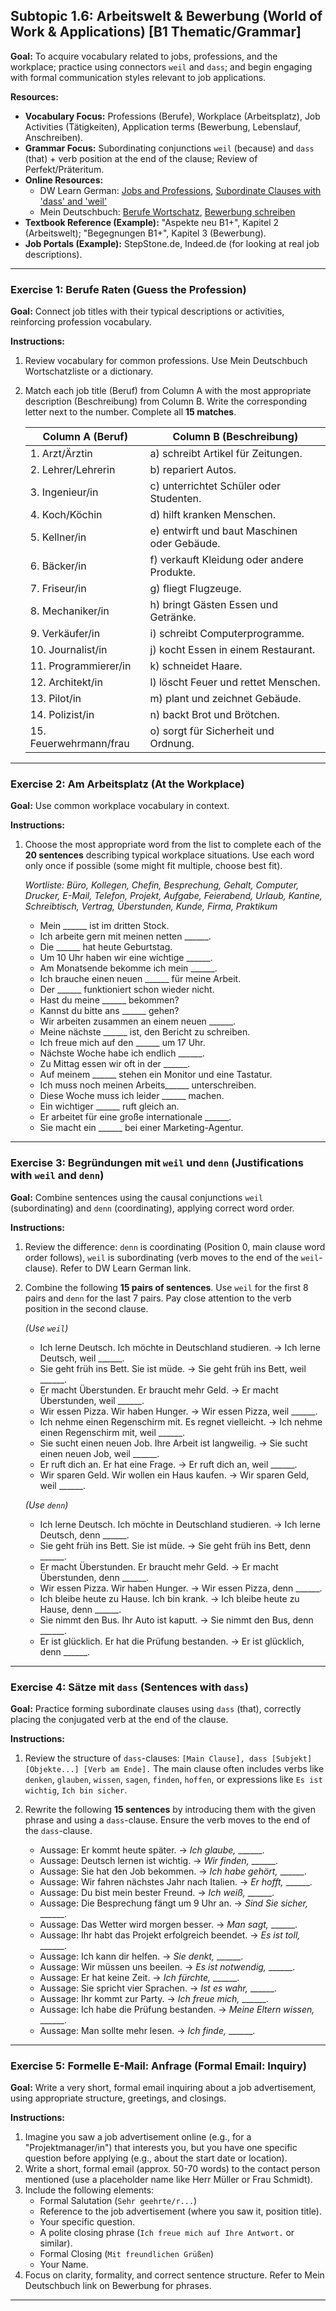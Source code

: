 
## Subtopic 1.6: Arbeitswelt & Bewerbung (World of Work & Applications) [B1 Thematic/Grammar]

**Goal:** To acquire vocabulary related to jobs, professions, and the workplace; practice using connectors `weil` and `dass`; and begin engaging with formal communication styles relevant to job applications.

**Resources:**

* **Vocabulary Focus:** Professions (Berufe), Workplace (Arbeitsplatz), Job Activities (Tätigkeiten), Application terms (Bewerbung, Lebenslauf, Anschreiben).
* **Grammar Focus:** Subordinating conjunctions `weil` (because) and `dass` (that) + verb position at the end of the clause; Review of Perfekt/Präteritum.
* **Online Resources:**
    * DW Learn German: [Jobs and Professions](https://learngerman.dw.com/en/jobs-and-professions/l-38044580/lv), [Subordinate Clauses with 'dass' and 'weil'](https://learngerman.dw.com/en/subordinate-clauses-with-dass-and-weil/l-38377891/gr-38440811)
    * Mein Deutschbuch: [Berufe Wortschatz](https://mein-deutschbuch.de/lernen/wortschatz/berufe.html), [Bewerbung schreiben](https://mein-deutschbuch.de/kommunikation/bewerbung-schreiben.html)
* **Textbook Reference (Example):** "Aspekte neu B1+", Kapitel 2 (Arbeitswelt); "Begegnungen B1+", Kapitel 3 (Bewerbung).
* **Job Portals (Example):** StepStone.de, Indeed.de (for looking at real job descriptions).

---

### **Exercise 1: Berufe Raten (Guess the Profession)**

**Goal:** Connect job titles with their typical descriptions or activities, reinforcing profession vocabulary.

**Instructions:**

1.  Review vocabulary for common professions. Use Mein Deutschbuch Wortschatzliste or a dictionary.
2.  Match each job title (Beruf) from Column A with the most appropriate description (Beschreibung) from Column B. Write the corresponding letter next to the number. Complete all **15 matches**.

    **Column A (Beruf)** | **Column B (Beschreibung)**
    ---------------------|-----------------------------
    1. Arzt/Ärztin       | a) schreibt Artikel für Zeitungen.
    2. Lehrer/Lehrerin   | b) repariert Autos.
    3. Ingenieur/in      | c) unterrichtet Schüler oder Studenten.
    4. Koch/Köchin       | d) hilft kranken Menschen.
    5. Kellner/in        | e) entwirft und baut Maschinen oder Gebäude.
    6. Bäcker/in         | f) verkauft Kleidung oder andere Produkte.
    7. Friseur/in        | g) fliegt Flugzeuge.
    8. Mechaniker/in     | h) bringt Gästen Essen und Getränke.
    9. Verkäufer/in      | i) schreibt Computerprogramme.
    10. Journalist/in    | j) kocht Essen in einem Restaurant.
    11. Programmierer/in | k) schneidet Haare.
    12. Architekt/in     | l) löscht Feuer und rettet Menschen.
    13. Pilot/in         | m) plant und zeichnet Gebäude.
    14. Polizist/in      | n) backt Brot und Brötchen.
    15. Feuerwehrmann/frau| o) sorgt für Sicherheit und Ordnung.

---

### **Exercise 2: Am Arbeitsplatz (At the Workplace)**

**Goal:** Use common workplace vocabulary in context.

**Instructions:**

1.  Choose the most appropriate word from the list to complete each of the **20 sentences** describing typical workplace situations. Use each word only once if possible (some might fit multiple, choose best fit).

    *Wortliste: Büro, Kollegen, Chefin, Besprechung, Gehalt, Computer, Drucker, E-Mail, Telefon, Projekt, Aufgabe, Feierabend, Urlaub, Kantine, Schreibtisch, Vertrag, Überstunden, Kunde, Firma, Praktikum*

    * Mein ______ ist im dritten Stock.
    * Ich arbeite gern mit meinen netten ______.
    * Die ______ hat heute Geburtstag.
    * Um 10 Uhr haben wir eine wichtige ______.
    * Am Monatsende bekomme ich mein ______.
    * Ich brauche einen neuen ______ für meine Arbeit.
    * Der ______ funktioniert schon wieder nicht.
    * Hast du meine ______ bekommen?
    * Kannst du bitte ans ______ gehen?
    * Wir arbeiten zusammen an einem neuen ______.
    * Meine nächste ______ ist, den Bericht zu schreiben.
    * Ich freue mich auf den ______ um 17 Uhr.
    * Nächste Woche habe ich endlich ______.
    * Zu Mittag essen wir oft in der ______.
    * Auf meinem ______ stehen ein Monitor und eine Tastatur.
    * Ich muss noch meinen Arbeits______ unterschreiben.
    * Diese Woche muss ich leider ______ machen.
    * Ein wichtiger ______ ruft gleich an.
    * Er arbeitet für eine große internationale ______.
    * Sie macht ein ______ bei einer Marketing-Agentur.

---

### **Exercise 3: Begründungen mit `weil` und `denn` (Justifications with `weil` and `denn`)**

**Goal:** Combine sentences using the causal conjunctions `weil` (subordinating) and `denn` (coordinating), applying correct word order.

**Instructions:**

1.  Review the difference: `denn` is coordinating (Position 0, main clause word order follows), `weil` is subordinating (verb moves to the end of the `weil`-clause). Refer to DW Learn German link.
2.  Combine the following **15 pairs of sentences**. Use `weil` for the first 8 pairs and `denn` for the last 7 pairs. Pay close attention to the verb position in the second clause.

    *(Use `weil`)*
    * Ich lerne Deutsch. Ich möchte in Deutschland studieren. -> Ich lerne Deutsch, weil ______.
    * Sie geht früh ins Bett. Sie ist müde. -> Sie geht früh ins Bett, weil ______.
    * Er macht Überstunden. Er braucht mehr Geld. -> Er macht Überstunden, weil ______.
    * Wir essen Pizza. Wir haben Hunger. -> Wir essen Pizza, weil ______.
    * Ich nehme einen Regenschirm mit. Es regnet vielleicht. -> Ich nehme einen Regenschirm mit, weil ______.
    * Sie sucht einen neuen Job. Ihre Arbeit ist langweilig. -> Sie sucht einen neuen Job, weil ______.
    * Er ruft dich an. Er hat eine Frage. -> Er ruft dich an, weil ______.
    * Wir sparen Geld. Wir wollen ein Haus kaufen. -> Wir sparen Geld, weil ______.

    *(Use `denn`)*
    * Ich lerne Deutsch. Ich möchte in Deutschland studieren. -> Ich lerne Deutsch, denn ______.
    * Sie geht früh ins Bett. Sie ist müde. -> Sie geht früh ins Bett, denn ______.
    * Er macht Überstunden. Er braucht mehr Geld. -> Er macht Überstunden, denn ______.
    * Wir essen Pizza. Wir haben Hunger. -> Wir essen Pizza, denn ______.
    * Ich bleibe heute zu Hause. Ich bin krank. -> Ich bleibe heute zu Hause, denn ______.
    * Sie nimmt den Bus. Ihr Auto ist kaputt. -> Sie nimmt den Bus, denn ______.
    * Er ist glücklich. Er hat die Prüfung bestanden. -> Er ist glücklich, denn ______.

---

### **Exercise 4: Sätze mit `dass` (Sentences with `dass`)**

**Goal:** Practice forming subordinate clauses using `dass` (that), correctly placing the conjugated verb at the end of the clause.

**Instructions:**

1.  Review the structure of `dass`-clauses: `[Main Clause], dass [Subjekt] [Objekte...] [Verb am Ende].` The main clause often includes verbs like `denken`, `glauben`, `wissen`, `sagen`, `finden`, `hoffen`, or expressions like `Es ist wichtig`, `Ich bin sicher`.
2.  Rewrite the following **15 sentences** by introducing them with the given phrase and using a `dass`-clause. Ensure the verb moves to the end of the `dass`-clause.

    * Aussage: Er kommt heute später. -> *Ich glaube,* ______.
    * Aussage: Deutsch lernen ist wichtig. -> *Wir finden,* ______.
    * Aussage: Sie hat den Job bekommen. -> *Ich habe gehört,* ______.
    * Aussage: Wir fahren nächstes Jahr nach Italien. -> *Er hofft,* ______.
    * Aussage: Du bist mein bester Freund. -> *Ich weiß,* ______.
    * Aussage: Die Besprechung fängt um 9 Uhr an. -> *Sind Sie sicher,* ______.
    * Aussage: Das Wetter wird morgen besser. -> *Man sagt,* ______.
    * Aussage: Ihr habt das Projekt erfolgreich beendet. -> *Es ist toll,* ______.
    * Aussage: Ich kann dir helfen. -> *Sie denkt,* ______.
    * Aussage: Wir müssen uns beeilen. -> *Es ist notwendig,* ______.
    * Aussage: Er hat keine Zeit. -> *Ich fürchte,* ______.
    * Aussage: Sie spricht vier Sprachen. -> *Ist es wahr,* ______.
    * Aussage: Ihr kommt zur Party. -> *Ich freue mich,* ______.
    * Aussage: Ich habe die Prüfung bestanden. -> *Meine Eltern wissen,* ______.
    * Aussage: Man sollte mehr lesen. -> *Ich finde,* ______.

---

### **Exercise 5: Formelle E-Mail: Anfrage (Formal Email: Inquiry)**

**Goal:** Write a very short, formal email inquiring about a job advertisement, using appropriate structure, greetings, and closings.

**Instructions:**

1.  Imagine you saw a job advertisement online (e.g., for a "Projektmanager/in") that interests you, but you have one specific question before applying (e.g., about the start date or location).
2.  Write a short, formal email (approx. 50-70 words) to the contact person mentioned (use a placeholder name like Herr Müller or Frau Schmidt).
3.  Include the following elements:
    * Formal Salutation (`Sehr geehrte/r...`)
    * Reference to the job advertisement (where you saw it, position title).
    * Your specific question.
    * A polite closing phrase (`Ich freue mich auf Ihre Antwort.` or similar).
    * Formal Closing (`Mit freundlichen Grüßen`)
    * Your Name.
4.  Focus on clarity, formality, and correct sentence structure. Refer to Mein Deutschbuch link on Bewerbung for phrases.

---
